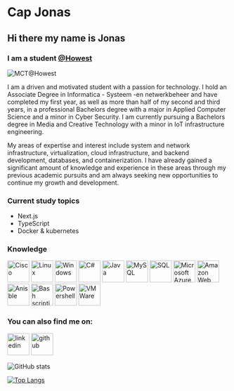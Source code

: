 # Cap Jonas
## Hi there my name is Jonas
### I am a student [@Howest](https://www.howest.be/en)

![MCT@Howest](https://media.discordapp.net/attachments/1039106944318836796/1039457443752722452/Howest-logo-mct.png)

I am a driven and motivated student with a passion for technology. I hold an Associate Degree in Informatica - Systeem -en netwerkbeheer and have completed my first year, as well as more than half of my second and third years, in a professional Bachelors degree with a major in Applied Computer Science and a minor in Cyber Security. I am currently pursuing a Bachelors degree in Media and Creative Technology with a minor in IoT infrastructure engineering.

My areas of expertise and interest include system and network infrastructure, virtualization, cloud infrastructure, and backend development, databases, and containerization. I have already gained a significant amount of knowledge and experience in these areas through my previous academic pursuits and am always seeking new opportunities to continue my growth and development.

### Current study topics
- Next.js
- TypeScript
- Docker & kubernetes
### Knowledge
<div>
  <img src='https://cdn.jsdelivr.net/npm/simple-icons@3.0.1/icons/cisco.svg' alt='Cisco' height='50' title='Cisco CLI'>
  <img src='https://cdn.jsdelivr.net/npm/simple-icons@3.0.1/icons/linux.svg' alt='Linux' height='50' title='Linux'>
  <img src='https://cdn.jsdelivr.net/npm/simple-icons@3.0.1/icons/windows.svg' alt='Windows' height='50' title='Microsoft Windows & Microsoft Windows Server'>
  <img src='https://cdn.jsdelivr.net/npm/simple-icons@3.0.1/icons/csharp.svg' alt='C#' height='50' title='C#'>
  <img src='https://cdn.jsdelivr.net/npm/simple-icons@3.0.1/icons/java.svg' alt='Java' height='50' title='Java'>
  <img src='https://cdn.jsdelivr.net/npm/simple-icons@3.0.1/icons/mysql.svg' alt='MySQL' height='50' title='MySQL'>
  <img src='https://cdn.jsdelivr.net/npm/simple-icons@3.0.1/icons/microsoftsqlserver.svg' alt='SQL' height='50' title='MicrosoftSQLServer'>
  <img src='https://cdn.jsdelivr.net/npm/simple-icons@3.0.1/icons/microsoftazure.svg' alt='Microsoft Azure (basics)' height='50' title='Microsoft Azure (basics)'>
  <img src='https://cdn.jsdelivr.net/npm/simple-icons@3.0.1/icons/amazonaws.svg' alt='Amazon Web Services (basics)' height='50' title='Amazon Web Services (basics)'>
  <img src='https://cdn.jsdelivr.net/npm/simple-icons@3.0.1/icons/ansible.svg' alt='Anisble' height='50' title='Ansible'>
  <img src='https://cdn.jsdelivr.net/npm/simple-icons@3.0.1/icons/gnubash.svg' alt='Bash scripting' height='50' title='Bash scripting'>
  <img src='https://cdn.jsdelivr.net/npm/simple-icons@3.0.1/icons/powershell.svg' alt='Powershell' height='50' title='Powershell'>
  <img src='https://cdn.jsdelivr.net/npm/simple-icons@3.0.1/icons/vmware.svg' alt='VMWare' height='50' title='VMWare'>
</div>

### You can also find me on:
[<img src='https://cdn.jsdelivr.net/npm/simple-icons@3.0.1/icons/linkedin.svg' alt='linkedin' height='50'>](https://www.linkedin.com/in/jonas-cap/)
[<img src='https://cdn.jsdelivr.net/npm/simple-icons@3.0.1/icons/github.svg' alt='github' height='50'>](https://github.com/jonascap98)  

![GitHub stats](https://github-readme-stats.vercel.app/api?username=JonasCappe&show_icons=true)


[![Top Langs](https://github-readme-stats.vercel.app/api/top-langs/?username=JonasCappe)](https://github.com/anuraghazra/github-readme-stats)
